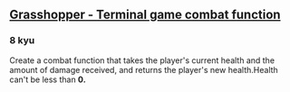 <h2><a href=https://www.codewars.com/kata/586c1cf4b98de0399300001d/train/csharp target="_blank">Grasshopper - Terminal game combat function</a></h2><h3>8 kyu</h3><p>Create a combat function that takes the player's current health and the amount of damage received, and returns the player's new health.Health can't be less than <b>0<b>.</b></b></p><b><b></b></b>